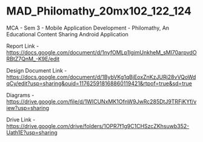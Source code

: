 # MAD_Philomathy_20mx102_122_124
MCA - Sem 3 - Mobile Application Development - Philomathy, An Educational Content Sharing Android Application

Report Link - https://docs.google.com/document/d/1nyfOMLp1lgimUnkheM_sMl70arpvdORBtZ7QnM_-K9E/edit

Design Document Link - https://docs.google.com/document/d/1BybVKg1qBjEoxZnKzJURj28vVQoWdqCy/edit?usp=sharing&ouid=117625918168860119421&rtpof=true&sd=true

Diagrams - https://drive.google.com/file/d/1WICUNxMK1OfnW9JwRc285DtJ9TRFjKYf/view?usp=sharing

Drive Link - https://drive.google.com/drive/folders/1OPR7f1g9C1CHSzcZKhsuwb352-Uath1E?usp=sharing
